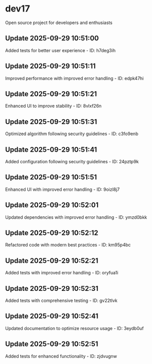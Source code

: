 # dev17
Open source project for developers and enthusiasts

## Update 2025-09-29 10:51:00
Added tests for better user experience - ID: h7deg3ih


## Update 2025-09-29 10:51:11
Improved performance with improved error handling - ID: edpk47hi


## Update 2025-09-29 10:51:21
Enhanced UI to improve stability - ID: 8vlxf26n


## Update 2025-09-29 10:51:31
Optimized algorithm following security guidelines - ID: c3fo9enb


## Update 2025-09-29 10:51:41
Added configuration following security guidelines - ID: 24pztp9k


## Update 2025-09-29 10:51:51
Enhanced UI with improved error handling - ID: 9oizl8j7


## Update 2025-09-29 10:52:01
Updated dependencies with improved error handling - ID: ymzd0bkk


## Update 2025-09-29 10:52:12
Refactored code with modern best practices - ID: km95p4bc


## Update 2025-09-29 10:52:21
Added tests with improved error handling - ID: oryfua1i


## Update 2025-09-29 10:52:31
Added tests with comprehensive testing - ID: gv22tlvk


## Update 2025-09-29 10:52:41
Updated documentation to optimize resource usage - ID: 3eydb0uf


## Update 2025-09-29 10:52:51
Added tests for enhanced functionality - ID: zjdvugnw


